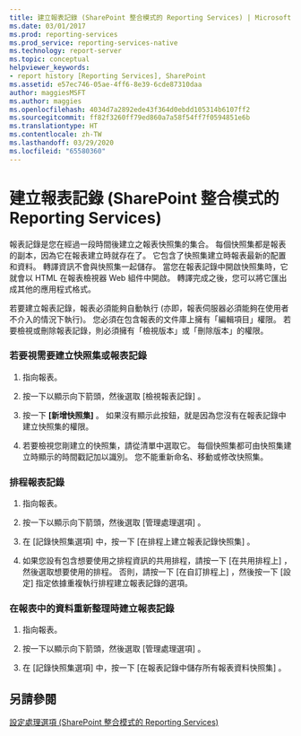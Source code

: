 ```yaml
---
title: 建立報表記錄 (SharePoint 整合模式的 Reporting Services) | Microsoft Docs
ms.date: 03/01/2017
ms.prod: reporting-services
ms.prod_service: reporting-services-native
ms.technology: report-server
ms.topic: conceptual
helpviewer_keywords:
- report history [Reporting Services], SharePoint
ms.assetid: e57ec746-05ae-4ff6-8e39-6cde87310daa
author: maggiesMSFT
ms.author: maggies
ms.openlocfilehash: 4034d7a2892ede43f364d0ebdd105314b6107ff2
ms.sourcegitcommit: ff82f3260ff79ed860a7a58f54ff7f0594851e6b
ms.translationtype: HT
ms.contentlocale: zh-TW
ms.lasthandoff: 03/29/2020
ms.locfileid: "65580360"
---
```

# <a name="create-report-history-reporting-services-in-sharepoint-integrated-mode"></a>建立報表記錄 (SharePoint 整合模式的 Reporting Services)
  報表記錄是您在經過一段時間後建立之報表快照集的集合。 每個快照集都是報表的副本，因為它在報表建立時就存在了。 它包含了快照集建立時報表最新的配置和資料。 轉譯資訊不會與快照集一起儲存。 當您在報表記錄中開啟快照集時，它就會以 HTML 在報表檢視器 Web 組件中開啟。 轉譯完成之後，您可以將它匯出成其他的應用程式格式。  
  
 若要建立報表記錄，報表必須能夠自動執行 (亦即，報表伺服器必須能夠在使用者不介入的情況下執行)。 您必須在包含報表的文件庫上擁有「編輯項目」權限。 若要檢視或刪除報表記錄，則必須擁有「檢視版本」或「刪除版本」的權限。  
  
### <a name="to-create-a-snapshot-or-report-history-on-demand"></a>若要視需要建立快照集或報表記錄  
  
1.  指向報表。  
  
2.  按一下以顯示向下箭頭，然後選取 [檢視報表記錄]  。  
  
3.  按一下 **[新增快照集]** 。 如果沒有顯示此按鈕，就是因為您沒有在報表記錄中建立快照集的權限。  
  
4.  若要檢視您剛建立的快照集，請從清單中選取它。 每個快照集都可由快照集建立時顯示的時間戳記加以識別。 您不能重新命名、移動或修改快照集。  
  
### <a name="to-schedule-report-history"></a>排程報表記錄  
  
1.  指向報表。  
  
2.  按一下以顯示向下箭頭，然後選取 [管理處理選項]  。  
  
3.  在 [記錄快照集選項]  中，按一下 [在排程上建立報表記錄快照集]  。  
  
4.  如果您設有包含想要使用之排程資訊的共用排程，請按一下 [在共用排程上]  ，然後選取想要使用的排程。 否則，請按一下 [在自訂排程上]  ，然後按一下 [設定]  指定依據重複執行排程建立報表記錄的選項。  
  
### <a name="to-create-report-history-when-data-is-refreshed-in-a-report"></a>在報表中的資料重新整理時建立報表記錄  
  
1.  指向報表。  
  
2.  按一下以顯示向下箭頭，然後選取 [管理處理選項]  。  
  
3.  在 [記錄快照集選項]  中，按一下 [在報表記錄中儲存所有報表資料快照集]  。  
  
## <a name="see-also"></a>另請參閱  
 [設定處理選項 &#40;SharePoint 整合模式的 Reporting Services&#41;](../../reporting-services/report-server-sharepoint/set-processing-options-reporting-services-in-sharepoint-integrated-mode.md)  
  
  
